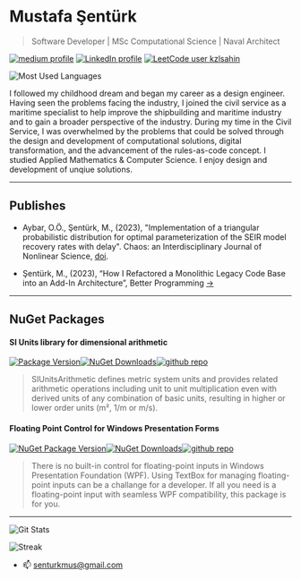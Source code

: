 # Mustafa Şentürk
> Software Developer | MSc Computational Science | Naval Architect

[![medium profile](https://img.shields.io/badge/medium-black?logo=medium)](https://medium.com/@senturkmus)  [![LinkedIn profile](https://img.shields.io/badge/LinkedIn-0A66C2?logo=linkedin)](https://www.linkedin.com/in/mustafa-senturk-ub9901/) 
[![LeetCode user kzlsahin](https://img.shields.io/badge/dynamic/json?style=plastic&labelColor=black&color=%23ffa116&label=Solved&query=solved&url=https%3A%2F%2Fleetcode-badge.vercel.app%2Fapi%2Fusers%2Fkzlsahin&logo=leetcode&logoColor=yellow)](https://leetcode.com/kzlsahin/)


![Most Used Languages](https://github-readme-stats.vercel.app/api/top-langs/?username=kzlsahin&hide=scss,css,javascript,html&layout=compact&theme=darcula)

I followed my childhood dream and began my career as a design engineer. Having seen the problems facing the industry, I joined the civil service as a maritime specialist to help improve the shipbuilding and maritime industry and to gain a broader perspective of the industry. During my time in the Civil Service, I was overwhelmed by the problems that could be solved through the design and development of computational solutions, digital transformation, and the advancement of the rules-as-code concept. I studied Applied Mathematics & Computer Science. I enjoy design and development of unqiue solutions.

___
## Publishes

* Aybar, O.Ö., Şentürk, M., (2023), "Implementation of a triangular probabilistic distribution for optimal parameterization of the SEIR model recovery rates with delay". Chaos: an Interdisciplinary Journal of Nonlinear Science, [doi](https://doi.org/10.1063/5.0164226).

* Şentürk, M., (2023), “How I Refactored a Monolithic Legacy Code Base into an Add-In Architecture”, Better Programming [->](https://bit.ly/3Pk0yk8)

____
## NuGet Packages

#### SI Units library for dimensional arithmetic
[![Package Version](https://img.shields.io/nuget/v/SIUnitsArithmetic?label=Latest%20Version)](https://www.nuget.org/packages/SIUnitsArithmetic/)[![NuGet Downloads](https://img.shields.io/nuget/dt/SIUnitsArithmetic)](https://www.nuget.org/packages/SIUnitsArithmetic/)[![github repo](https://img.shields.io/badge/github_repo-8A2BE2)](https://github.com/kzlsahin/SiUnitsArithmetic)

> SIUnitsArithmetic defines metric system units and provides related arithmetic operations including unit to unit multiplication even with derived units of any combination of basic units, resulting in higher or lower order units (m², 1/m or m/s).

#### Floating Point Control for Windows Presentation Forms
[![NuGet Package Version](https://img.shields.io/nuget/v/FloatingPointControl?label=Latest%20Version)](https://www.nuget.org/packages/FloatingPointControl/)[![NuGet Downloads](https://img.shields.io/nuget/dt/FloatingPointControl)](https://www.nuget.org/packages/FloatingPointControl/)[![github repo](https://img.shields.io/badge/github_repo-8A2BE2)](https://github.com/kzlsahin/floating-point-controls)

> There is no built-in control for floating-point inputs in Windows Presentation Foundation (WPF). Using TextBox for managing floating-point inputs can be a challange for a developer. If all you need is a floating-point input with seamless WPF compatibility, this package is for you.


_____


![Git Stats](https://github-readme-stats.vercel.app/api?username=kzlsahin&theme=darcula&show_icons=true&hide_border=true&count_private=true)

![Streak](https://github-readme-streak-stats.herokuapp.com/?user=kzlsahin&theme=darcula&hide_border=true)



- 📫 senturkmus@gmail.com

<!---
kzlsahin/kzlsahin is a ✨ special ✨ repository because its `README.md` (this file) appears on your GitHub profile.
You can click the Preview link to take a look at your changes.
--->
